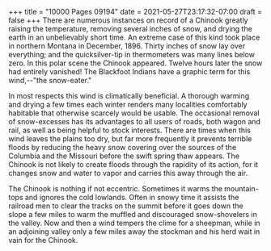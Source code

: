 +++
title = "10000 Pages 09194"
date = 2021-05-27T23:17:32-07:00
draft = false
+++
There are numerous instances on record of a Chinook greatly raising the temperature, removing several inches of snow, and drying the earth in an unbelievably short time. An extreme case of this kind took place in northern Montana in December, 1896. Thirty inches of snow lay over everything; and the quicksilver-tip in thermometers was many lines below zero. In this polar scene the Chinook appeared. Twelve hours later the snow had entirely vanished! The Blackfoot Indians have a graphic term for this wind,--"the snow-eater."

In most respects this wind is climatically beneficial. A thorough warming and drying a few times each winter renders many localities comfortably habitable that otherwise scarcely would be usable. The occasional removal of snow-excesses has its advantages to all users of roads, both wagon and rail, as well as being helpful to stock interests. There are times when this wind leaves the plains too dry, but far more frequently it prevents terrible floods by reducing the heavy snow covering over the sources of the Columbia and the Missouri before the swift spring thaw appears. The Chinook is not likely to create floods through the rapidity of its action, for it changes snow and water to vapor and carries this away through the air.

The Chinook is nothing if not eccentric. Sometimes it warms the mountain-tops and ignores the cold lowlands. Often in snowy time it assists the railroad men to clear the tracks on the summit before it goes down the slope a few miles to warm the muffled and discouraged snow-shovelers in the valley. Now and then a wind tempers the clime for a sheepman, while in an adjoining valley only a few miles away the stockman and his herd wait in vain for the Chinook.
